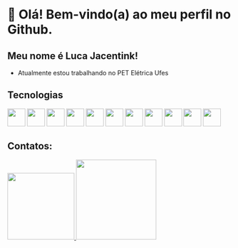 # 👋 Olá! Bem-vindo(a) ao meu perfil no Github.
## Meu nome é Luca Jacentink!

-  Atualmente estou trabalhando no PET Elétrica Ufes


## Tecnologias

<img src="https://cdn.jsdelivr.net/gh/devicons/devicon/icons/c/c-original.svg" width="40" height="40"/>  <img src="https://cdn.jsdelivr.net/gh/devicons/devicon/icons/arduino/arduino-original.svg" width="40" height="40"/> <img src="https://cdn.jsdelivr.net/gh/devicons/devicon/icons/numpy/numpy-original.svg" width="40" height="40"/> <img src="https://cdn.jsdelivr.net/gh/devicons/devicon/icons/python/python-original.svg" width="40" height="40"/> <img src="https://cdn.jsdelivr.net/gh/devicons/devicon/icons/javascript/javascript-original.svg" width="40" height="40"/>
<img src="https://cdn.jsdelivr.net/gh/devicons/devicon/icons/jupyter/jupyter-original-wordmark.svg" width="40" height="40"/>
 <img src="https://cdn.jsdelivr.net/gh/devicons/devicon/icons/git/git-original.svg" width="40" height="40"/>
<img src="https://cdn.jsdelivr.net/gh/devicons/devicon/icons/figma/figma-original.svg" width="40" height="40"/> <img src="https://cdn.jsdelivr.net/gh/devicons/devicon/icons/raspberrypi/raspberrypi-original.svg" width="40" height="40"/> <img src="https://cdn.jsdelivr.net/gh/devicons/devicon/icons/gimp/gimp-plain-wordmark.svg"  width="40" height="40"/> <img src="https://cdn.jsdelivr.net/gh/devicons/devicon/icons/matlab/matlab-line.svg"  width="40" height="40"/> 


## Contatos:



<div>
<a href="https://github.com/LucaJacentink">
<img height="150em" src="https://github-readme-stats.vercel.app/api/top-langs/?username=Arthurbandeiras&layout=compact&langs_count=7&theme=dracula"/>
<img height="180em" src="https://github-readme-stats.vercel.app/api?username=LucaJacentink&show_icons=true&theme=dracula&include_all_commits=true&count_private=true"/>
</div>
